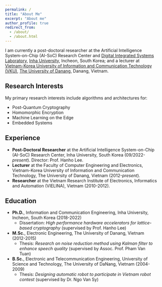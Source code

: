 ```yaml
---
permalink: /
title: "About Me"
excerpt: "About me"
author_profile: true
redirect_from:
  - /about/
  - /about.html
---
```

I am currently a post-doctoral researcher at the Artificial Intelligence System-on-Chip (AI-SoC) Research Center and [Digital Integrated Systems Laboratory](https://sites.google.com/view/inhasoc), [Inha University](https://eng.inha.ac.kr/eng/index.do), Incheon, South Korea; and a lecturer at [Vietnam-Korea University of Information and Communication Technology (VKU)](https://vku.udn.vn/), [The University of Danang](https://www.udn.vn/english), Danang, Vietnam.

<!--
I received the B.S. degree in Electronic and Telecommunication Engineering from the University of Science and Technology - The University of Danang, in 2009, the M.S. degree in Electronic Engineering from The University of Danang, Vietnam, in 2015, and the Ph.D. degree in Information and Communication Engineering from Inha University, Korea, in 2022.

My primary research interests include algorithms and architectures for post-quantum cryptography and homomorphic encryption, including cryptographic hardware design, hardware accelerators, and FPGAs. Moreover, I am interesting in the implementation of machine learning algorithms on edge devices and embedded systems.
-->
## Research Interests

My primary research interests include algorithms and architectures for:

* Post-Quantum Cryptography
* Homomorphic Encryption 
* Machine Learning on the Edge
* Embedded Systems

## Experience

* <b>Post-Doctoral Researcher</b> at the Artificial Intelligence System-on-Chip (AI-SoC) Research Center, Inha University, South Korea (09/2022-*present*). Director: Prof. Hanho Lee.
* <b>Lecturer</b> at the Faculty of Computer Engineering and Electronics, Vietnam-Korea University of Information and Communication Technology, The University of Danang, Vietnam (2012-*present*).
* <b>Researcher</b> at the Vietnam Research Institute of Electronics, Informatics and Automation (VIELINA), Vietnam (2010-2012).
  

## Education

* <b>Ph.D.</b>, Information and Communication Engineering, Inha University, Incheon, South Korea (2018-2022)
  * Dissertation: *High performance hardware accelerators for lattice-based cryptography* (supervised by Prof. Hanho Lee)
* <b>M.Sc.</b>, Electronic Engineering, The University of Danang, Vietnam (2012-2015)
  * Thesis: *Research on noise reduction method using Kalman filter to enhance speech quality* (supervised by Assoc. Prof. Pham Van Tuan)
* <b>B.Sc.</b>, Electronic and Telecommunication Engineering, University of Science and Technology, The University of DaNang, Vietnam (2004-2009)
  * Thesis: *Designing automatic robot to participate in Vietnam robot contest* (supervised by Dr. Ngo Van Sy)
<!--* Senior Project: "<it>A GPS-based Tracking and Accident Reporting System</it>" supervised by Prof. Ibrahim Tekin and Assoc.Prof. Ayhan Bozkurt-->

<!--
## Research Interests

* Lattice-Based Cryptography
* Homomorphic Encryption
* Post-Quantum Cryptography
* Cryptographic Hardware Design
* Hardware Accelerators, FPGAs
-->